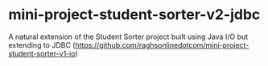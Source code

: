 # mini-project-student-sorter-v2-jdbc
A natural extension of the Student Sorter project built using Java I/O but extending to JDBC (https://github.com/raghsonlinedotcom/mini-project-student-sorter-v1-io)
